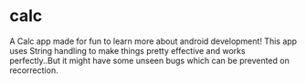 # calc
A Calc app made for fun to learn more about android development!
This app uses String handling to make things pretty effective and works perfectly..But it might have some unseen bugs which can be prevented on recorrection.
